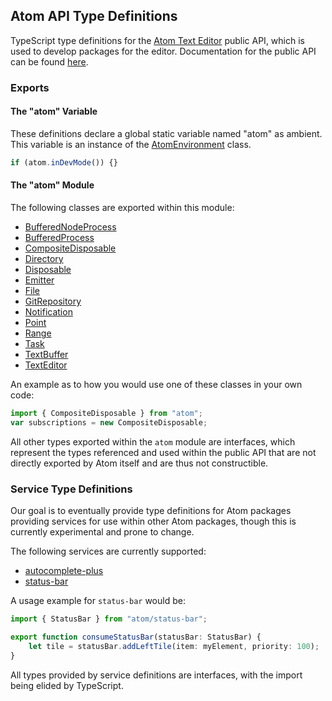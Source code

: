 ## Atom API Type Definitions

TypeScript type definitions for the [Atom Text Editor](https://atom.io/) public API, which is used to develop packages for the editor. Documentation for the public API can be found [here](https://atom.io/docs/api/v1.21.0/).

### Exports

#### The "atom" Variable

These definitions declare a global static variable named "atom" as ambient. This variable is an instance of the [AtomEnvironment](https://atom.io/docs/api/v1.21.0/AtomEnvironment) class.

```ts
if (atom.inDevMode()) {}
```

#### The "atom" Module

The following classes are exported within this module:
- [BufferedNodeProcess](https://atom.io/docs/api/v1.21.0/BufferedNodeProcess)
- [BufferedProcess](https://atom.io/docs/api/v1.21.0/BufferedProcess)
- [CompositeDisposable](https://atom.io/docs/api/v1.21.0/CompositeDisposable)
- [Directory](https://atom.io/docs/api/v1.21.0/Directory)
- [Disposable](https://atom.io/docs/api/v1.21.0/Disposable)
- [Emitter](https://atom.io/docs/api/v1.21.0/Emitter)
- [File](https://atom.io/docs/api/v1.21.0/File)
- [GitRepository](https://atom.io/docs/api/v1.21.0/GitRepository)
- [Notification](https://atom.io/docs/api/v1.21.0/Notification)
- [Point](https://atom.io/docs/api/v1.21.0/Point)
- [Range](https://atom.io/docs/api/v1.21.0/Range)
- [Task](https://atom.io/docs/api/v1.21.0/Task)
- [TextBuffer](https://atom.io/docs/api/v1.21.0/TextBuffer)
- [TextEditor](https://atom.io/docs/api/v1.21.0/TextEditor)

An example as to how you would use one of these classes in your own code:
```ts
import { CompositeDisposable } from "atom";
var subscriptions = new CompositeDisposable;
```

All other types exported within the ```atom``` module are interfaces, which represent the types referenced and used within the public API that are not directly exported by Atom itself and are thus not constructible.

### Service Type Definitions

Our goal is to eventually provide type definitions for Atom packages providing services for use within other Atom packages, though this is currently experimental and prone to change.

The following services are currently supported:
- [autocomplete-plus](https://atom.io/packages/autocomplete-plus)
- [status-bar](https://atom.io/packages/status-bar)

A usage example for ```status-bar``` would be:

```ts
import { StatusBar } from "atom/status-bar";

export function consumeStatusBar(statusBar: StatusBar) {
    let tile = statusBar.addLeftTile(item: myElement, priority: 100);
}
```

All types provided by service definitions are interfaces, with the import being elided by TypeScript.
